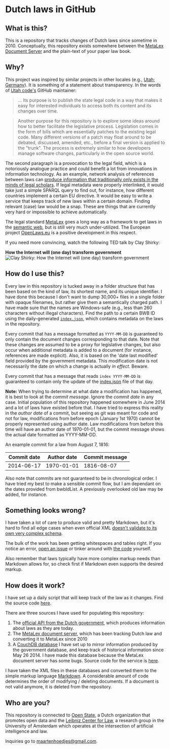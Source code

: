 Dutch laws in GitHub
====================

What is this?
-------------

This is a repository that tracks changes of Dutch laws since sometime in 2010. Conceptually, this repository exists somewhere between the [MetaLex Document Server](http://doc.metalex.eu/) and the plain-text of your paper law book.

Why?
----

This project was inspired by similar projects in other locales (e.g., [Utah](https://github.com/divegeek/utahcode); [Germany](http://www.wired.com/2012/08/bundestag/)). It is something of a statement about transparency. In the words of [Utah code's](https://github.com/divegeek/utahcode) GitHub maintainer:

>...  Its purpose is to publish the state legal code in a way that
makes it easy for interested individuals to access both its content
and its changes over time.

>Another purpose for this repository is to explore some ideas around
how to better facilitate the legislative process.  Legislation comes
in the form of bills which are essentially patches to the existing
legal code.  Many different versions of a patch may float around to be
debated, discussed, amended, etc., before a final version is applied
to the "trunk".  The process is extremely similar to how developers
manage software changes, particularly in the open source world.

The second paragraph is a provocation to the legal field, which is a notoriously analogue practice and could benefit a lot from innovations in information technology. As an example, network analysis of references between laws can [produce information that traditionally only exists in the minds of legal scholars](http://dl.acm.org/citation.cfm?id=1165505). If legal metadata were properly interlinked, it would take just a simple SPARQL query to find out, for instance, how different countries implement a certain EU directive. It would be easy to write a service that keeps track of new laws within a certain domain. Finding relevant (case) law would be a snap. These are things that are currently very hard or impossible to achieve automatically. 

The legal standard [MetaLex](http://www.metalex.eu/) goes a long way as a framework to get laws in the [semantic web](http://en.wikipedia.org/wiki/Semantic_web), but is still very much under-utilized. The European project [OpenLaws.eu](http://www.openlaws.eu/) is a positive development in this respect.

If you need more convincing, watch the following TED talk by Clay Shirky:

**How the Internet will (one day) transform government** 
![[Clay Shirky: How the Internet will (one day) transform government](https://www.youtube.com/watch?v=CEN4XNth61o)](https://img.youtube.com/vi/CEN4XNth61o/0.jpg)

How do I use this?
------------------

Every law in this repository is tucked away in a folder structure that has been based on the kind of law, its shortest name, and its unique identifier. I have done this because I don't want to dump 30,000+ files in a single folder with opaque filenames, but rather give them a semantically charged path. I have made sure that the names are Windows-safe (e.g., less than 260 characters without illegal characters). Find the path to a certain BWB ID using the daily-generated [`index.json`](index.json), which contains metadata on the laws in the repository.

Every commit that has a message formatted as `YYYY-MM-DD` is guaranteed to only contain the document changes corresponding to that date. Note that these changes are assumed to be a proxy for legislative changes, but also occur when additional metadata is added to a document (for instance, references are made explicit). Also, it is based on the 'date last modified' field provided by the government metadata. This modification date is not necessarily the date on which a change is actually *in effect*. Beware.

Every commit that has a message that reads `index YYYY-MM-DD` is guaranteed to contain only the update of the [index.json](index.json) file of that day.

**Note:** When trying to determine at what date a modification has happened, it is best to look at the *commit message*. Ignore the *commit date* in any case. Initial population of this repository happened somewhere in June 2014 and a lot of laws have  existed before that. I have tried to express this reality in the *author date* of a commit, but seeing as git was meant for code and not for law, modifications from before epoch (January 1st 1970) cannot be properly represented using author date. Law modifications from before this time will have an author date of 1970-01-01, but the commit message shows the actual date formatted as YYYY-MM-DD.

An example commit for a law from August 7, 1816:

| Commit date | Author date | Commit message |
| ----------- | ----------- | -------------- |
| 2014-06-17  | 1970-01-01  | 1816-08-07     |

Also note that commits are not guaranteed to be in chronological order. I have tried my best to make a sensible commit flow, but I am dependant on the dates provided from bwbIdList. A previously overlooked old law may be added, for instance.

Something looks wrong?
------------------------------

I have taken a lot of care to produce valid and pretty Markdown, but it's hard to find all edge cases when even official XML [doesn't validate to its own very complex schema](http://wetten.overheid.nl/xml.php?regelingID=BWBR0001842).

The bulk of the work has been getting whitespaces and tables right. If you notice an error, [open an issue](https://github.com/statengeneraal/wettenbestand-markdown/issues) or tinker around with [the code](https://github.com/statengeneraal/tools-git-updater) yourself.

Also remember that laws typically have more complex markup needs than Markdown allows for, so check first if Markdown even supports the desired markup. 

How does it work?
-----------------

I have set up a daily script that will keep track of the law as it changes. Find the source code [here](https://github.com/statengeneraal/wetten-git-updater). 

There are three sources I have used for populating this repository: 

1. The [official API from the Dutch government](https://data.overheid.nl/data/dataset/basis-wetten-bestand), which produces information about laws as they are today.
2. The [MetaLex document server](http://doc.metalex.eu/), which has been tracking Dutch law and converting it to MetaLex since 2010
3. A [CouchDB database](https://couchdb.apache.org/) I have set up to mirror information produced by the government database, and keep track of historical information since May 26 2014. I have made this database because the MetaLex document server has some bugs. Source code for the service is [here](https://github.com/statengeneraal/tools-laws-in-couchdb).  

I have taken the XML files in these databases and converted them to the simple markup language [Markdown](http://daringfireball.net/projects/markdown/). A considerable amount of code determines the order of modifying / deleting documents. If a document is not valid anymore, it is deleted from the repository.

Who are you?
------------

This repository is connected to [Open State](http://openstate.eu/), a Dutch organization that promotes open data and the [Leibniz Center for Law](http://www.leibnizcenter.org/), a research group in the University of Amsterdam which operates at the intersection of artificial intelligence and law.

Inquiries go to maartenhoedjes@gmail.com.
